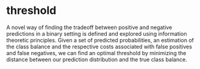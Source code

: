 # threshold
A novel way of finding the tradeoff between positive and negative predictions in a binary setting is defined and explored using information theoretic principles. Given a set of predicted probabilities, an estimation of the class balance and the respective costs associated with false positives and false negatives, we can find an optimal threshold by minimizing the distance between our prediction distribution and the true class balance.
